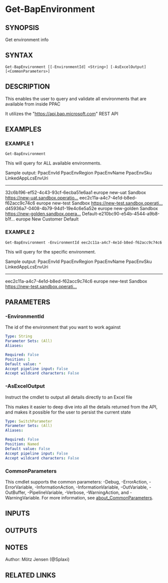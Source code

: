 ﻿---
external help file: d365bap.tools-help.xml
Module Name: d365bap.tools
online version:
schema: 2.0.0
---

# Get-BapEnvironment

## SYNOPSIS
Get environment info

## SYNTAX

```
Get-BapEnvironment [[-EnvironmentId] <String>] [-AsExcelOutput] [<CommonParameters>]
```

## DESCRIPTION
This enables the user to query and validate all environments that are available from inside PPAC

It utilizes the "https://api.bap.microsoft.com" REST API

## EXAMPLES

### EXAMPLE 1
```
Get-BapEnvironment
```

This will query for ALL available environments.

Sample output:
PpacEnvId                            PpacEnvRegion   PpacEnvName          PpacEnvSku LinkedAppLcsEnvUri
---------                            -------------   -----------          ---------- ------------------
32c6b196-ef52-4c43-93cf-6ecba51e6aa1 europe          new-uat              Sandbox    https://new-uat.sandbox.operatio…
eec2c11a-a4c7-4e1d-b8ed-f62acc9c74c6 europe          new-test             Sandbox    https://new-test.sandbox.operati…
d45936a7-0408-4b79-94d1-19e4c6e5a52e europe          new-golden           Sandbox    https://new-golden.sandbox.opera…
Default-e210bc90-e54b-4544-a9b8-b1f… europe          New Customer         Default

### EXAMPLE 2
```
Get-BapEnvironment -EnvironmentId eec2c11a-a4c7-4e1d-b8ed-f62acc9c74c6
```

This will query for the specific environment.

Sample output:
PpacEnvId                            PpacEnvRegion   PpacEnvName          PpacEnvSku LinkedAppLcsEnvUri
---------                            -------------   -----------          ---------- ------------------
eec2c11a-a4c7-4e1d-b8ed-f62acc9c74c6 europe          new-test             Sandbox    https://new-test.sandbox.operati…

## PARAMETERS

### -EnvironmentId
The id of the environment that you want to work against

```yaml
Type: String
Parameter Sets: (All)
Aliases:

Required: False
Position: 1
Default value: *
Accept pipeline input: False
Accept wildcard characters: False
```

### -AsExcelOutput
Instruct the cmdlet to output all details directly to an Excel file

This makes it easier to deep dive into all the details returned from the API, and makes it possible for the user to persist the current state

```yaml
Type: SwitchParameter
Parameter Sets: (All)
Aliases:

Required: False
Position: Named
Default value: False
Accept pipeline input: False
Accept wildcard characters: False
```

### CommonParameters
This cmdlet supports the common parameters: -Debug, -ErrorAction, -ErrorVariable, -InformationAction, -InformationVariable, -OutVariable, -OutBuffer, -PipelineVariable, -Verbose, -WarningAction, and -WarningVariable. For more information, see [about_CommonParameters](http://go.microsoft.com/fwlink/?LinkID=113216).

## INPUTS

## OUTPUTS

## NOTES
Author: Mötz Jensen (@Splaxi)

## RELATED LINKS
